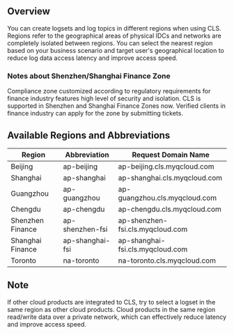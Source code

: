 ## Overview

You can create logsets and log topics in different regions when using CLS. Regions refer to the geographical areas of physical IDCs and networks are completely isolated between regions. You can select the nearest region based on your business scenario and target user's geographical location to reduce log data access latency and improve access speed. 


### Notes about Shenzhen/Shanghai Finance Zone

Compliance zone customized according to regulatory requirements for finance industry features high level of security and isolation. CLS is supported in Shenzhen and Shanghai Finance Zones now. Verified clients in finance industry can apply for the zone by submitting tickets. 


## Available Regions and Abbreviations

| Region | Abbreviation | Request Domain Name |
| -------- | --------------- | -------------------------------- |
| Beijing | ap-beijing | ap-beijing.cls.myqcloud.com |
| Shanghai | ap-shanghai | ap-shanghai.cls.myqcloud.com |
| Guangzhou | ap-guangzhou | ap-guangzhou.cls.myqcloud.com |
| Chengdu | ap-chengdu | ap-chengdu.cls.myqcloud.com |
| Shenzhen Finance | ap-shenzhen-fsi | ap-shenzhen-fsi.cls.myqcloud.com |
| Shanghai Finance | ap-shanghai-fsi | ap-shanghai-fsi.cls.myqcloud.com |
| Toronto | na-toronto | na-toronto.cls.myqcloud.com |



## Note

If other cloud products are integrated to CLS, try to select a logset in the same region as other cloud products. Cloud products in the same region read/write data over a private network, which can effectively reduce latency and improve access speed.

